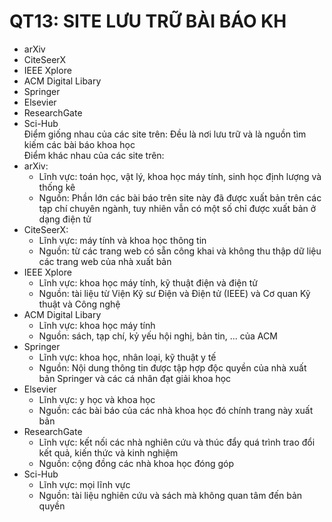 QT13: SITE LƯU TRỮ BÀI BÁO KH
=======
- arXiv
- CiteSeerX
- IEEE Xplore
- ACM Digital Libary
- Springer
- Elsevier
- ResearchGate
- Sci-Hub  
Điểm giống nhau của các site trên: Đều là nơi lưu trữ và là nguồn tìm kiếm các bài báo khoa học  
Điểm khác nhau của các site trên:  
- arXiv:  
  - Lĩnh vực: toán học, vật lý, khoa học máy tính, sinh học định lượng và thống kê  
  - Nguồn: Phần lớn các bài báo trên site này đã được xuất bản trên các tạp chí chuyên ngành, tuy nhiên vẫn có một số chỉ được xuất bản ở dạng điện tử  
- CiteSeerX:  
  - Lĩnh vực: máy tính và khoa học thông tin  
  - Nguồn: từ các trang web có sẵn công khai và không thu thập dữ liệu các trang web của nhà xuất bản  
- IEEE Xplore
  - Lĩnh vực: khoa học máy tính, kỹ thuật điện và điện tử  
  - Nguồn: tài liệu từ Viện Kỹ sư Điện và Điện tử (IEEE) và Cơ quan Kỹ thuật và Công nghệ  
- ACM Digital Libary
  - Lĩnh vực: khoa học máy tính   
  - Nguồn: sách, tạp chí, kỷ yếu hội nghị, bản tin, ... của ACM  
- Springer
  - Lĩnh vực: khoa học, nhân loại, kỹ thuật y tế  
  - Nguồn: Nội dung thông tin được tập hợp độc quyền của nhà xuất bản Springer và các cá nhân đạt giải khoa học  
- Elsevier
  - Lĩnh vực: y học và khoa học  
  - Nguồn: các bài báo của các nhà khoa học đó chính trang này xuất bản  
- ResearchGate
  - Lĩnh vực: kết nối các nhà nghiên cứu và thúc đẩy quá trình trao đổi kết quả, kiến thức và kinh nghiệm  
  - Nguồn: cộng đồng các nhà khoa học đóng góp  
- Sci-Hub  
  - Lĩnh vực: mọi lĩnh vực  
  - Nguồn: tài liệu nghiên cứu và sách mà không quan tâm đến bản quyền    
